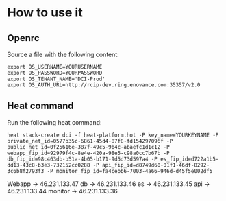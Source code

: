 How to use it
=============

Openrc
------

Source a file with the following content:

```
export OS_USERNAME=YOURUSERNAME
export OS_PASSWORD=YOURPASSWORD
export OS_TENANT_NAME='DCI-Prod'
export OS_AUTH_URL=http://rcip-dev.ring.enovance.com:35357/v2.0
```

Heat command
------------

Run the following heat command:

```
heat stack-create dci -f heat-platform.hot -P key_name=YOURKEYNAME -P private_net_id=0577b35c-6861-45d4-87f8-fd154297096f -P public_net_id=0f25616e-387f-49c5-9b4c-abaefc1d1c12 -P webapp_fip_id=92979f4c-8e4e-420a-98e5-c98a0cc7b67b -P db_fip_id=98c463db-b51a-4b05-b171-9d5d73d597a4 -P es_fip_id=d722a1b5-dd13-43c8-b3e3-732152cc0288 -P api_fip_id=d8749d60-01f1-46df-8292-3c6b8f2793f3 -P monitor_fip_id=fa4cebb6-7003-4a66-946d-d45f5e002df5
```

Webapp -> 46.231.133.47
db -> 46.231.133.46
es -> 46.231.133.45
api -> 46.231.133.44
monitor -> 46.231.133.36
